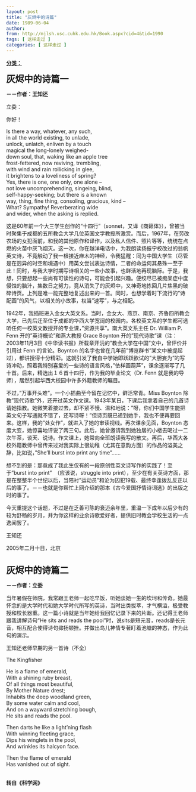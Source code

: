 ```yaml
---
layout: post
title: "灰烬中的诗篇"
date: 1989-06-04
author: 
from: http://mjlsh.usc.cuhk.edu.hk/Book.aspx?cid=4&tid=1990
tags: [ 这样走过 ]
categories: [ 这样走过 ]
---
```


<div style="margin: 15px 10px 10px 0px;">
 <div>
  <span id="ctl00_ContentPlaceHolder1_chapter1_SubjectLabel" style="font-weight:bold;text-decoration:underline;">
   分类：
  </span>
 </div>
 <p>
  <strong>
   <font size="5">
    灰烬中的诗篇一
   </font>
  </strong>
 </p>
 <p>
  <strong>
   －－作者：王知还
  </strong>
 </p>
 <p>
  立委：
 </p>
 <p>
  你好！
 </p>
 <p>
  Is there a way, whatever, any such,
  <br/>
  in all the world existing, to unlade,
  <br/>
  unlock, unlatch, enliven by a touch
  <br/>
  magical the long-lonely weighed-
  <br/>
  down soul, that, waking like an apple tree
  <br/>
  frost-fettered, now reviving, trembling,
  <br/>
  with wind and rain rollicking in glee,
  <br/>
  it brightens to a loveliness of spring?
  <br/>
  Yes, there is one, one only, one alone –
  <br/>
  not love uncomprehending, singeing, blind,
  <br/>
  self-happy-seeking; but there is a known
  <br/>
  way, thing, fine thing, consoling, gracious, kind –
  <br/>
  What? Sympathy! Reverberating wide
  <br/>
  and wider, when the asking is replied.
 </p>
 <p>
  这是60年前一个大三学生创作的“十四行”（sonnet，又译《商籁体》），曾被当时聚集于成都的五所教会大学几位英国文学教授所激赏。而后，1967年，在劳改农场的女犯面前，和我的其他原作和译作，以及私人信件、照片等等，统统在点燃的火苗中灰飞烟灭。这一次，你在越洋电话中，为我朗读扬振宁校改过的翁帆英文诗，不竟触动了我一根接近麻木的神经，令我猛醒：同为中国大学生（尽管是在迥异的时空和境遇中）用英文尝试表达诗情，二者的命运何其悬殊一至于此！同时，与我大学时期写诗相关的一些小故事，也鲜活地再现脑际。于是，我想，只要想起一些尚有可读性的诗句，可能会引起兴趣。便绞尽已被痴呆症中度侵蚀的脑汁，集数日之努力，竟从消失了的灰烬中，又神奇地拣回几片焦黑的破碎诗页。上列是唯一能完整地复述出来的一首。同时，也想学着时下流行的”诗配画”的风气，以相关的小故事，权当”速写”，与之相配。
 </p>
 <p>
  1942年，我插班进入金女大英文系。当时，金女大、燕京、南京、齐鲁四所教会大学，已先后迁至位于成都的华西大学宽阔的校园内。各校英文系的学生都可选听任何一校英文教授开的专业课，”资源共享”。南大英文系主任 Dr. William P. Fenn 开的”英诗概论”和燕大教授 Grace Boynton 开的”现代诗歌”课（注：2003年11月3日《中华读书报》所载章开沅的”教会大学在中国”文中，曾评价并引用过 Fenn 的言论。Boynton 的名字也曾在几年前”博览群书”某文中被提起过），都讲授得十分精彩。这就引发了我自中学始即跃跃欲试的”大胆妄为”的写诗冲动，照着我特别喜爱的一些诗的语言风格，”依样画葫芦”，课余逐渐写了几十首。后来，精选出１６首十四行，作为我的毕业论文（Dr. Fenn 就是我的导师），居然引起华西大校园中许多外籍教师的瞩目。
 </p>
 <p>
  不过，”万事开头难”。一个小插曲至今留在记忆中，鲜活常青。Miss Boynton 除教”现代诗歌”外，还开过英文作文课。1943年某日，下课后我拿着自己的几首诗请她指教。她微笑着接过去，却不紧不慢、温和地说：”呀，你们中国学生能把英文句子写通就不错了，还写诗呀！”但诗页既已递到她手，我也不便再要回来。这样，我的”处女作”，就进入了她的审读视线。再次课余见面，Boynton 态度大变，她惊喜地评说了两三句。此后，她曾邀请我到她独居的小楼去喝过一二次午茶，谈天、说诗。作文课上，她常向全班朗读我写的散文。再后，华西大各校外籍教师中曾传来过对我实际上很幼稚（尤其在意韵方面）的作品的溢美之辞，比如说，”She’ll burst into print any time”……
 </p>
 <p>
  想不到的是：那竟成了我此生仅有的一段原创性英文诗写作的实践了！至于”burst into print”　（应该说，struggle into print），至少在有关英诗方面，那是在整整半个世纪以后，当陪衬”运动员”和沦为囚犯19载、最终幸逢拨乱反正以后的事了。－－也就是你帮忙上网介绍的那本《古今爱国抒情诗词选》的出版之时的事了。
 </p>
 <p>
  今天重提这个话题，不过是在乏善可陈的衰迈余年里，重温一下成年以后少有的较为舒畅的岁月，并为你这样的业余诗歌爱好者，提供旧时教会学校生活的一点逸闻罢了。
 </p>
 <p>
  王知还
 </p>
 <p>
  2005年二月十日，北京
 </p>
 <p>
  <br/>
  <strong>
   <font size="5">
    灰烬中的诗篇二
   </font>
  </strong>
 </p>
 <p>
  <strong>
   －－作者：立委
  </strong>
 </p>
 <p>
  当年暑假在师院，我常跟王老师一起吃早饭，听她谈她一生的坎坷和传奇。她最怀念的是大学时代和她大学时代所写的英诗，当时出类拔萃，才气横溢，极受教授和校长器重。这一篇小诗就是当年她给我回忆记录下来的片断。还记得王老师跟我讲解诗句“He sits and reads the pool”时，说sits是短元音，reads是长元音，相互配合使得诗句抑扬顿挫。并做出鸟儿神情专著盯着池塘的神态，作为此句的演示。
 </p>
 <p>
  王知还老师早期的另一首诗（不全）
 </p>
 <p>
  The Kingfisher
 </p>
 <p>
  He is a flame of emerald,
  <br/>
  With a shining ruby breast,
  <br/>
  Of all things most beautiful,
  <br/>
  By Mother Nature drest;
  <br/>
  Inhabits the deep woodland green,
  <br/>
  By some water calm and cool,
  <br/>
  And on a wayward stretching bough,
  <br/>
  He sits and reads the pool.
 </p>
 <p>
  Then darts he like a light’ning flash
  <br/>
  With winning fleeting grace,
  <br/>
  Dips his winglets in the pool,
  <br/>
  And wrinkles its halcyon face.
 </p>
 <p>
  Then the flame of emerald
  <br/>
  Has vanished out of sight.
 </p>
 <p>
  <br/>
  <strong>
   转自《科学网》
  </strong>
 </p>
</div>

